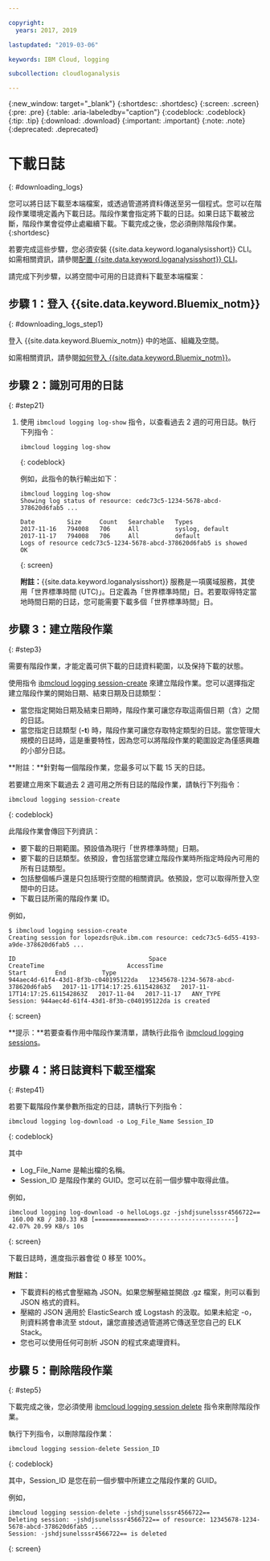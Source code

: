 ```yaml
---

copyright:
  years: 2017, 2019

lastupdated: "2019-03-06"

keywords: IBM Cloud, logging

subcollection: cloudloganalysis

---
```


{:new_window: target="_blank"}
{:shortdesc: .shortdesc}
{:screen: .screen}
{:pre: .pre}
{:table: .aria-labeledby="caption"}
{:codeblock: .codeblock}
{:tip: .tip}
{:download: .download}
{:important: .important}
{:note: .note}
{:deprecated: .deprecated}

# 下載日誌
{: #downloading_logs}

您可以將日誌下載至本端檔案，或透過管道將資料傳送至另一個程式。您可以在階段作業環境定義內下載日誌。階段作業會指定將下載的日誌。如果日誌下載被岔斷，階段作業會從停止處繼續下載。下載完成之後，您必須刪除階段作業。
{:shortdesc}

若要完成這些步驟，您必須安裝 {{site.data.keyword.loganalysisshort}} CLI。如需相關資訊，請參閱[配置 {{site.data.keyword.loganalysisshort}} CLI](https://console.bluemix.net/docs/services/CloudLogAnalysis/how-to/manage-logs/config_log_collection_cli_cloud.html#config_log_collection_cli_)。


請完成下列步驟，以將空間中可用的日誌資料下載至本端檔案：

## 步驟 1：登入 {{site.data.keyword.Bluemix_notm}}
{: #downloading_logs_step1}

登入 {{site.data.keyword.Bluemix_notm}} 中的地區、組織及空間。 

如需相關資訊，請參閱[如何登入 {{site.data.keyword.Bluemix_notm}}](/docs/services/CloudLogAnalysis/qa/cli_qa.html#login)。

## 步驟 2：識別可用的日誌
{: #step21}

1. 使用 `ibmcloud logging log-show` 指令，以查看過去 2 週的可用日誌。執行下列指令：

    ```
    ibmcloud logging log-show
    ```
    {: codeblock}
    
    例如，此指令的執行輸出如下：
    
    ```
    ibmcloud logging log-show 
    Showing log status of resource: cedc73c5-1234-5678-abcd-378620d6fab5 ...

    Date         Size     Count   Searchable   Types   
    2017-11-16   794008   706     All          syslog, default   
	2017-11-17   794008   706     All          default   
    Logs of resource cedc73c5-1234-5678-abcd-378620d6fab5 is showed
    OK
    ```
    {: screen}

    **附註：**{{site.data.keyword.loganalysisshort}} 服務是一項廣域服務，其使用「世界標準時間 (UTC)」。日定義為「世界標準時間」日。若要取得特定當地時間日期的日誌，您可能需要下載多個「世界標準時間」日。


## 步驟 3：建立階段作業
{: #step3}

需要有階段作業，才能定義可供下載的日誌資料範圍，以及保持下載的狀態。 

使用指令 [ibmcloud logging session-create](/docs/services/CloudLogAnalysis/reference/log_analysis_cli_cloud.html#session_create) 來建立階段作業。您可以選擇指定建立階段作業的開始日期、結束日期及日誌類型：  

* 當您指定開始日期及結束日期時，階段作業可讓您存取這兩個日期（含）之間的日誌。 
* 當您指定日誌類型 (**-t**) 時，階段作業可讓您存取特定類型的日誌。當您管理大規模的日誌時，這是重要特性，因為您可以將階段作業的範圍設定為僅感興趣的小部分日誌。

**附註：**針對每一個階段作業，您最多可以下載 15 天的日誌。

若要建立用來下載過去 2 週可用之所有日誌的階段作業，請執行下列指令：

```
ibmcloud logging session-create 
```
{: codeblock}

此階段作業會傳回下列資訊：

* 要下載的日期範圍。預設值為現行「世界標準時間」日期。
* 要下載的日誌類型。依預設，會包括當您建立階段作業時所指定時段內可用的所有日誌類型。 
* 包括整個帳戶還是只包括現行空間的相關資訊。依預設，您可以取得所登入空間中的日誌。
* 下載日誌所需的階段作業 ID。

例如，

```
$ ibmcloud logging session-create
Creating session for lopezdsr@uk.ibm.com resource: cedc73c5-6d55-4193-a9de-378620d6fab5 ...

ID                                     Space                                  CreateTime                       AccessTime                       Start        End          Type
944aec4d-61f4-43d1-8f3b-c040195122da   12345678-1234-5678-abcd-378620d6fab5   2017-11-17T14:17:25.611542863Z   2017-11-17T14:17:25.611542863Z   2017-11-04   2017-11-17   ANY_TYPE
Session: 944aec4d-61f4-43d1-8f3b-c040195122da is created
```
{: screen}

**提示：**若要查看作用中階段作業清單，請執行此指令 [ibmcloud logging sessions](/docs/services/CloudLogAnalysis/reference/log_analysis_cli_cloud.html#session_list)。

## 步驟 4：將日誌資料下載至檔案
{: #step41}

若要下載階段作業參數所指定的日誌，請執行下列指令：

```
ibmcloud logging log-download -o Log_File_Name Session_ID
```
{: codeblock}

其中

* Log_File_Name 是輸出檔的名稱。
* Session_ID 是階段作業的 GUID。您可以在前一個步驟中取得此值。

例如，

```
ibmcloud logging log-download -o helloLogs.gz -jshdjsunelsssr4566722==
 160.00 KB / 380.33 KB [==============>------------------------]  42.07% 20.99 KB/s 10s
```
{: screen}

下載日誌時，進度指示器會從 0 移至 100%。

**附註：** 

* 下載資料的格式會壓縮為 JSON。如果您解壓縮並開啟 .gz 檔案，則可以看到 JSON 格式的資料。 
* 壓縮的 JSON 適用於 ElasticSearch 或 Logstash 的汲取。如果未給定 -o，則資料將會串流至 stdout，讓您直接透過管道將它傳送至您自己的 ELK Stack。
* 您也可以使用任何可剖析 JSON 的程式來處理資料。 

## 步驟 5：刪除階段作業
{: #step5}

下載完成之後，您必須使用 [ibmcloud logging session delete](/docs/services/CloudLogAnalysis/reference/log_analysis_cli_cloud.html#delete) 指令來刪除階段作業。 

執行下列指令，以刪除階段作業：

```
ibmcloud logging session-delete Session_ID
```
{: codeblock}

其中，Session_ID 是您在前一個步驟中所建立之階段作業的 GUID。

例如，

```
ibmcloud logging session-delete -jshdjsunelsssr4566722==
Deleting session: -jshdjsunelsssr4566722== of resource: 12345678-1234-5678-abcd-378620d6fab5 ...
Session: -jshdjsunelsssr4566722== is deleted

```
{: screen}




